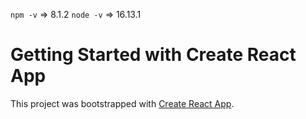 `npm -v` => 8.1.2
`node -v` => 16.13.1

# Getting Started with Create React App

This project was bootstrapped with [Create React App](https://github.com/facebook/create-react-app).
